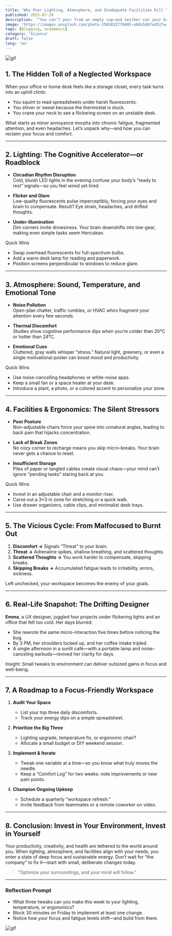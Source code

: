 ```yaml
---
title: 'Why Poor Lighting, Atmosphere, and Inadequate Facilities Kill Your Focus—and Zapper Your Energy'
published: 2025-07-24
description: '“You can’t pour from an empty cup—and neither can your brain in a dim, uncomfortable room.”'
image: 'https://images.unsplash.com/photo-1585832770485-e68a5dbfad52?w=600&auto=format&fit=crop&q=60&ixlib=rb-4.1.0&ixid=M3wxMjA3fDB8MHxzZWFyY2h8M3x8c3R1ZHklMjBkZXNrfGVufDB8fDB8fHww'
tags: [Blogging, academics]
category: 'Science'
draft: false 
lang: 'en'
---
```


![gif](https://media.tenor.com/g1DaTEDq32YAAAAM/jiro-jiro-horikoshi.gif)
## 1. The Hidden Toll of a Neglected Workspace

When your office or home desk feels like a storage closet, every task turns into an uphill climb:

- You squint to read spreadsheets under harsh fluorescents.  
- You shiver or sweat because the thermostat is stuck.  
- You crane your neck to see a flickering screen on an unstable desk.  

What starts as minor annoyance morphs into chronic fatigue, fragmented attention, and even headaches. Let’s unpack why—and how you can reclaim your focus and comfort.

---

## 2. Lighting: The Cognitive Accelerator—or Roadblock

- **Circadian Rhythm Disruption**  
  Cold, bluish LED lights in the evening confuse your body’s “ready to rest” signals—so you feel wired yet tired.  

- **Flicker and Glare**  
  Low-quality fluorescents pulse imperceptibly, forcing your eyes and brain to compensate. Result? Eye strain, headaches, and drifted thoughts.  

- **Under-illumination**  
  Dim corners invite drowsiness. Your brain downshifts into low-gear, making even simple tasks seem Herculean.

Quick Wins  
- Swap overhead fluorescents for full-spectrum bulbs.  
- Add a warm desk lamp for reading and paperwork.  
- Position screens perpendicular to windows to reduce glare.

---

## 3. Atmosphere: Sound, Temperature, and Emotional Tone

- **Noise Pollution**  
  Open-plan chatter, traffic rumbles, or HVAC whirs fragment your attention every few seconds.  

- **Thermal Discomfort**  
  Studies show cognitive performance dips when you’re colder than 20°C or hotter than 24°C.  

- **Emotional Cues**  
  Cluttered, gray walls whisper “stress.” Natural light, greenery, or even a single motivational poster can boost mood and productivity.

Quick Wins  
- Use noise-cancelling headphones or white-noise apps.  
- Keep a small fan or a space heater at your desk.  
- Introduce a plant, a photo, or a colored accent to personalize your zone.

---

## 4. Facilities & Ergonomics: The Silent Stressors

- **Poor Posture**  
  Non-adjustable chairs force your spine into unnatural angles, leading to back pain that hijacks concentration.  

- **Lack of Break Zones**  
  No cozy corner to recharge means you skip micro-breaks. Your brain never gets a chance to reset.  

- **Insufficient Storage**  
  Piles of paper or tangled cables create visual chaos—your mind can’t ignore “pending tasks” staring back at you.

Quick Wins  
- Invest in an adjustable chair and a monitor riser.  
- Carve out a 3×3 m zone for stretching or a quick walk.  
- Use drawer organizers, cable clips, and minimalist desk trays.

---

## 5. The Vicious Cycle: From Malfocused to Burnt Out

1. **Discomfort →** Signals “Threat” to your brain.  
2. **Threat →** Adrenaline spikes, shallow breathing, and scattered thoughts.  
3. **Scattered Thoughts →** You work harder to compensate, skipping breaks.  
4. **Skipping Breaks →** Accumulated fatigue leads to irritability, errors, sickness.  

Left unchecked, your workspace becomes the enemy of your goals.

---

## 6. Real-Life Snapshot: The Drifting Designer

**Emma**, a UX designer, juggled four projects under flickering lights and an office that felt too cold. Her days blurred:  
- She rewrote the same micro-interaction five times before noticing the bug.  
- By 3 PM, her shoulders locked up, and her coffee intake tripled.  
- A single afternoon in a sunlit café—with a portable lamp and noise-canceling earbuds—revived her clarity for days.

Insight: Small tweaks to environment can deliver outsized gains in focus and well-being.

---

## 7. A Roadmap to a Focus-Friendly Workspace

1. **Audit Your Space**  
   - List your top three daily discomforts.  
   - Track your energy dips on a simple spreadsheet.  

2. **Prioritize the Big Three**  
   - Lighting upgrade, temperature fix, or ergonomic chair?  
   - Allocate a small budget or DIY weekend session.

3. **Implement & Iterate**  
   - Tweak one variable at a time—so you know what truly moves the needle.  
   - Keep a “Comfort Log” for two weeks: note improvements or new pain points.

4. **Champion Ongoing Upkeep**  
   - Schedule a quarterly “workspace refresh.”  
   - Invite feedback from teammates or a remote coworker on video.

---

## 8. Conclusion: Invest in Your Environment, Invest in Yourself

Your productivity, creativity, and health are tethered to the world around you. When lighting, atmosphere, and facilities align with your needs, you enter a state of deep focus and sustainable energy. Don’t wait for “the company” to fix it—start with small, deliberate changes today.

> “Optimize your surroundings, and your mind will follow.”

---

### Reflection Prompt

- What three tweaks can you make this week to your lighting, temperature, or ergonomics?  
- Block 30 minutes on Friday to implement at least one change.  
- Notice how your focus and fatigue levels shift—and build from there.  

![gif](https://media.tenor.com/rD_U_SZyQ28AAAAM/frieren-anime.gif)